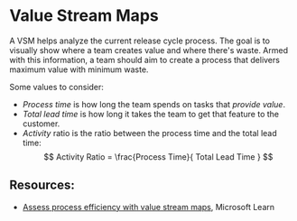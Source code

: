# Value Stream Maps

A VSM helps analyze the current release cycle process. The goal is to visually
show where a team creates value and where there's waste. Armed with this
information, a team should aim to create a process that delivers maximum value
with minimum waste.

Some values to consider:
- _Process time_ is how long the team spends on tasks that _provide value_.
- _Total lead time_ is how long it takes the team to get that feature to the
  customer.
- _Activity_ ratio is the ratio between the process time and the total lead
  time:
  $$
  Activity Ratio = \frac{Process Time}{ Total Lead Time }
  $$

## Resources:

- [Assess process efficiency with value stream
  maps](https://docs.microsoft.com/en-us/learn/modules/assess-your-development-process/4-assess-process-efficiency),
  Microsoft Learn
